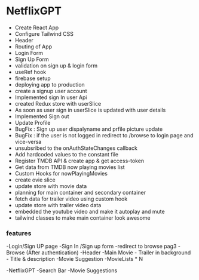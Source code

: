 # NetflixGPT
- Create React App
- Configure Tailwind CSS
- Header
- Routing of App
- Login Form
- Sign Up Form 
- validation on sign up & login form
- useRef hook
- firebase setup
- deploying app to production
- create a signup user account
- Implemented sign In user Api
- created Redux store with userSlice
- As soon as user sign in userSlice is updated with user details 
- Implemented Sign out
- Update Profile
- BugFix : Sign up user dispalyname and prfile picture update
- BugFix : if the user is not logged in redirect to /browse to login page and vice-versa
- unsubsribed to the onAuthStateChanges callback
- Add hardcoded values to the constant file
- Register TMDB API & create app & get access-token
- Get data from TMDB now playing movies list
- Custom Hooks for nowPlayingMovies
- create ovie slice
- update store with movie data
- planning for main container and secondary container
- fetch data for trailer video using custom hook 
- update store with trailer video data
- embedded the youtube video and make it autoplay and mute
- tailwind classes to make main container look awesome


### features
-Login/Sign UP page
   -Sign In /Sign up form
   -redirect to browse pag3
-Browse (After authentication)
   -Header
   -Main Movie
       - Trailer in background
       - Title & description
   -Movie Suggestion
       -MovieLists * N

-NetflixGPT
    -Search Bar
    -Movie Suggestions

